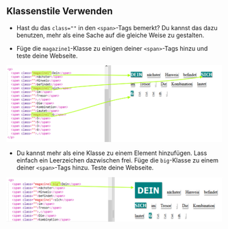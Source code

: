 ## Klassenstile Verwenden

+ Hast du das `class=""` in den `<span>`-Tags bemerkt? Du kannst das dazu benutzen, mehr als eine Sache auf die gleiche Weise zu gestalten.

+ Füge die `magazine1`-Klasse zu einigen deiner `<span>`-Tags hinzu und teste deine Webseite.

![Screenshot](images/letter-magazine1.png)

+ Du kannst mehr als eine Klasse zu einem Element hinzufügen. Lass einfach ein Leerzeichen dazwischen frei. Füge die `big`-Klasse zu einem deiner `<span>`-Tags hinzu. Teste deine Webseite. 

![Screenshot](images/letter-big.png)